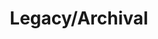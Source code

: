 ---
title: Legacy/Archival
description: Posts from the past. Only for archival purposes.
image:

# Badge style
style:
    background: "#2a9d8f"
    color: "#fff"
---